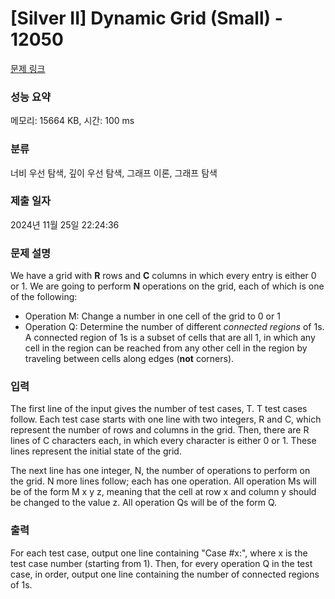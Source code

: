 # [Silver II] Dynamic Grid (Small) - 12050 

[문제 링크](https://www.acmicpc.net/problem/12050) 

### 성능 요약

메모리: 15664 KB, 시간: 100 ms

### 분류

너비 우선 탐색, 깊이 우선 탐색, 그래프 이론, 그래프 탐색

### 제출 일자

2024년 11월 25일 22:24:36

### 문제 설명

<p>We have a grid with <strong>R</strong> rows and <strong>C</strong> columns in which every entry is either 0 or 1. We are going to perform <strong>N</strong> operations on the grid, each of which is one of the following:</p>

<ul>
	<li>Operation M: Change a number in one cell of the grid to 0 or 1</li>
	<li>Operation Q: Determine the number of different <em>connected regions</em> of 1s. A connected region of 1s is a subset of cells that are all 1, in which any cell in the region can be reached from any other cell in the region by traveling between cells along edges (<strong>not</strong> corners).</li>
</ul>

### 입력 

 <p>The first line of the input gives the number of test cases, T. T test cases follow. Each test case starts with one line with two integers, R and C, which represent the number of rows and columns in the grid. Then, there are R lines of C characters each, in which every character is either 0 or 1. These lines represent the initial state of the grid.</p>

<p>The next line has one integer, N, the number of operations to perform on the grid. N more lines follow; each has one operation. All operation Ms will be of the form M x y z, meaning that the cell at row x and column y should be changed to the value z. All operation Qs will be of the form Q.</p>

### 출력 

 <p>For each test case, output one line containing "Case #x:", where x is the test case number (starting from 1). Then, for every operation Q in the test case, in order, output one line containing the number of connected regions of 1s.</p>

